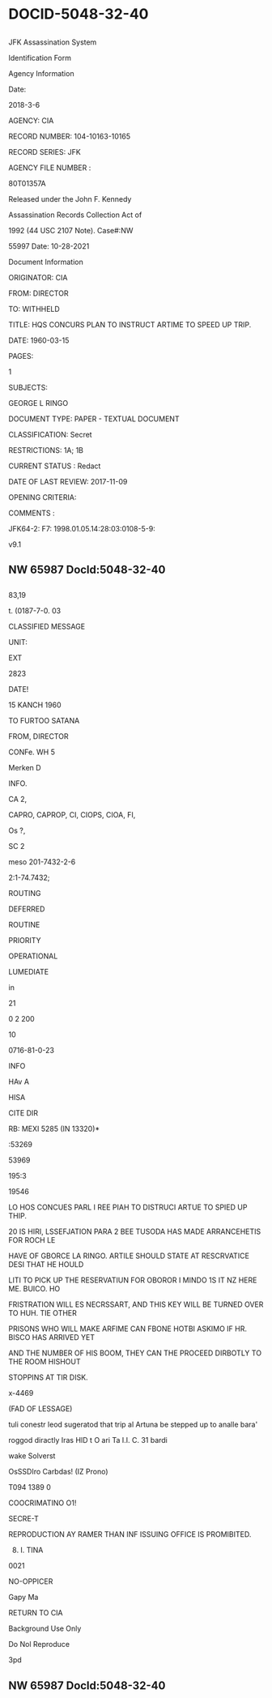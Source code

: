 # DOCID-5048-32-40

##
JFK Assassination System

Identification Form

Agency Information

Date:

2018-3-6

AGENCY: CIA

RECORD NUMBER: 104-10163-10165

RECORD SERIES: JFK

AGENCY FILE NUMBER :

80T01357A

Released under the John F. Kennedy

Assassination Records Collection Act of

1992 (44 USC 2107 Note). Case#:NW

55997 Date: 10-28-2021

Document Information

ORIGINATOR: CIA

FROM: DIRECTOR

TO: WITHHELD

TITLE: HQS CONCURS PLAN TO INSTRUCT ARTIME TO SPEED UP TRIP.

DATE: 1960-03-15

PAGES:

1

SUBJECTS:

GEORGE L RINGO

DOCUMENT TYPE: PAPER - TEXTUAL DOCUMENT

CLASSIFICATION: Secret

RESTRICTIONS: 1A; 1B

CURRENT STATUS : Redact

DATE OF LAST REVIEW: 2017-11-09

OPENING CRITERIA:

COMMENTS :

JFK64-2: F7: 1998.01.05.14:28:03:0108-5-9:

v9.1

NW 65987 Docld:5048-32-40
---

##
83,19

t. (0187-7-0. 03

CLASSIFIED MESSAGE

UNIT:

EXT

2823

DATE!

15 KANCH 1960

TO FURTOO SATANA

FROM, DIRECTOR

CONFe. WH 5

Merken D

INFO.

CA 2,

CAPRO, CAPROP, CI, CIOPS, CIOA, FI,

Os ?,

SC 2

meso 201-7432-2-6

2:1-74.7432;

ROUTING

DEFERRED

ROUTINE

PRIORITY

OPERATIONAL

LUMEDIATE

in

21

0 2 200

10

0716-81-0-23

INFO

HAv A

HISA

CITE DIR

RB: MEXI 5285 (IN 13320)*

:53269

53969

195:3

19546

LO HOS CONCUES PARL I REE PIAH TO DISTRUCI ARTUE TO SPIED UP THIP.

20 IS HIRI, LSSEFJATION PARA 2 BEE TUSODA HAS MADE ARRANCEHETIS FOR ROCH LE

HAVE OF GBORCE LA RINGO. ARTILE SHOULD STATE AT RESCRVATICE DESI THAT HE HOULD

LITI TO PICK UP THE RESERVATIUN FOR OBOROR I MINDO 1S IT NZ HERE ME. BUICO. HO

FRISTRATION WILL ES NECRSSART, AND THIS KEY WILL BE TURNED OVER TO HUH. TIE OTHER

PRISONS WHO WILL MAKE ARFIME CAN FBONE HOTBI ASKIMO IF HR. BISCO HAS ARRIVED YET

AND THE NUMBER OF HIS BOOM, THEY CAN THE PROCEED DIRBOTLY TO THE ROOM HISHOUT

STOPPINS AT TIR DISK.

x-4469

(FAD OF LESSAGE)

tuli conestr leod sugeratod that trip al Artuna be stepped up to analle bara'

roggod diractly Iras HID t O ari Ta I.I. C. 31 bardi

wake Solverst

OsSSDIro Carbdas! (IZ Prono)

T094 1389 0

COOCRIMATINO O1!

SECRE-T

REPRODUCTION AY RAMER THAN INF ISSUING OFFICE IS PROMIBITED.

8. I. TINA

0021

NO-OPPICER

Gapy Ma

RETURN TO CIA

Background Use Only

Do Nol Reproduce

3pd

NW 65987 Docld:5048-32-40
---

